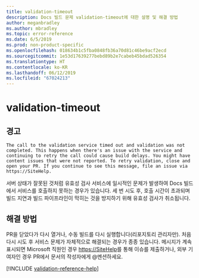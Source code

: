 ```yaml
---
title: validation-timeout
description: Docs 빌드 문제 validation-timeout에 대한 설명 및 해결 방법
author: meganbradley
ms.author: mbradley
ms.topic: error-reference
ms.date: 6/5/2019
ms.prod: non-product-specific
ms.openlocfilehash: 018634b1c5fba0848fb36a70d81c46be9acf2ecd
ms.sourcegitcommit: 1e53d17639277bebd89b2e7cabeb45bdad526354
ms.translationtype: HT
ms.contentlocale: ko-KR
ms.lasthandoff: 06/12/2019
ms.locfileid: "67024213"
---
```

# <a name="validation-timeout"></a>validation-timeout

## <a name="warning"></a>경고

`The call to the validation service timed out and validation was not completed. This happens when there's an issue with the service and continuing to retry the call could cause build delays. You might have content issues that were not reported. To retry validation, close and open your PR. If you continue to see this message, file an issue via https://SiteHelp.`

서버 상태가 잘못된 것처럼 유효성 검사 서비스에 일시적인 문제가 발생하여 Docs 빌드에서 서비스를 호출하지 못하는 경우가 있습니다. 세 번 시도 후, 호출 시간이 초과되며 빌드 지연과 빌드 파이프라인이 막히는 것을 방지하기 위해 유효성 검사가 취소됩니다.

## <a name="resolution"></a>해결 방법

PR을 닫았다가 다시 열거나, 수동 빌드를 다시 실행합니다(리포지토리 관리자만). 처음 다시 시도 후 서비스 문제가 자체적으로 해결되는 경우가 종종 있습니다. 메시지가 계속 표시되면 Microsoft 직원인 경우 [https://SiteHelp](https://SiteHelp)를 통해 이슈를 제출하거나, 외부 기여자인 경우 PR에서 문서의 작성자에게 @멘션하세요.

<!--make sure to add this file to your includes folder and verify the path-->
[!INCLUDE [validation-reference-help](includes/validation-reference-help.md)]
